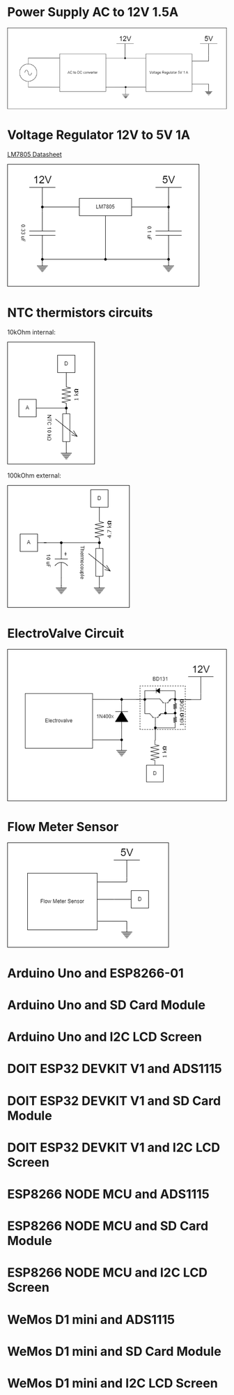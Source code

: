 # Power Supply AC to 12V 1.5A

![Block_Diagram_Power_Supply](Power-Supply.png)

# Voltage Regulator 12V to 5V 1A

[LM7805 Datasheet](https://pdf1.alldatasheet.com/datasheet-pdf/view/82833/FAIRCHILD/LM7805.html)

![Voltage_Regulator](Voltage-Regulator.png)

# NTC thermistors circuits

10kOhm internal:

![Internal_Temperature_Sensor](NTC-waterproof.png)

100kOhm external:

![External_Temperature_Sensor](NTC-external.png)

# ElectroValve Circuit

![Electrovalve](Electrovalve-Circuit.png)

# Flow Meter Sensor

![Flow_Meter_Sensor](Flow-Meter-Sensor.png)

# Arduino Uno and ESP8266-01

# Arduino Uno and SD Card Module

# Arduino Uno and I2C LCD Screen

# DOIT ESP32 DEVKIT V1 and ADS1115

# DOIT ESP32 DEVKIT V1 and SD Card Module

# DOIT ESP32 DEVKIT V1 and I2C LCD Screen

# ESP8266 NODE MCU and ADS1115

# ESP8266 NODE MCU and SD Card Module

# ESP8266 NODE MCU and I2C LCD Screen

# WeMos D1 mini and ADS1115

# WeMos D1 mini and SD Card Module

# WeMos D1 mini and I2C LCD Screen
